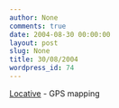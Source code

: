 ```yaml
---
author: None
comments: true
date: 2004-08-30 00:00:00
layout: post
slug: None
title: 30/08/2004
wordpress_id: 74
---
```


[Locative](http://locative.x-i.net/) - GPS mapping
